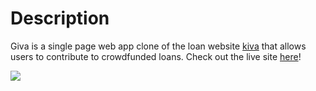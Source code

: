 # Description

Giva is a single page web app clone of the loan website [kiva](https://www.kiva.org/) that allows users to contribute to crowdfunded loans. 
Check out the live site [here](https://giva-a.herokuapp.com/#/)!

![](/app/assets/images/)